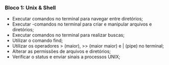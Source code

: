 
### Bloco 1: Unix & Shell

- Executar comandos no terminal para navegar entre diretórios;
- Executar -comandos no terminal para criar e manipular arquivos e diretórios;
- Executar comandos no terminal para realizar buscas;
- Utilizar o comando find;
- Utilizar os operadores > (maior), >> (maior maior) e | (pipe) no terminal;
- Alterar as permissões de arquivos e diretórios;
- Verificar o status e enviar sinais a processos UNIX;


